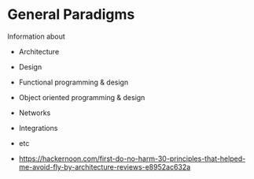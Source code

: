# General Paradigms

Information about

- Architecture
- Design
- Functional programming & design
- Object oriented programming & design
- Networks
- Integrations
- etc

- https://hackernoon.com/first-do-no-harm-30-principles-that-helped-me-avoid-fly-by-architecture-reviews-e8952ac632a
